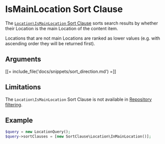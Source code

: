 # IsMainLocation Sort Clause

The [`Location\IsMainLocation` Sort Clause](../../api/php_api/php_api_reference/classes/Ibexa-Contracts-Core-Repository-Values-Content-Query-SortClause-Location-IsMainLocation.html)
sorts search results by whether their Location is the main Location of the content item.

Locations that are not main Locations are ranked as lower values (e.g. with ascending order they will be returned first).

## Arguments

[[= include_file('docs/snippets/sort_direction.md') =]]

## Limitations

The `Location\IsMainLocation` Sort Clause is not available in [Repository filtering](search_api.md#repository-filtering).

## Example

``` php
$query = new LocationQuery();
$query->sortClauses = [new SortClause\Location\InMainLocation()];
```
